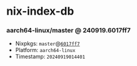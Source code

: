 # nix-index-db
### aarch64-linux/master @ 240919.6017ff7
- Nixpkgs: `master`@[`6017ff7`](https://github.com/NixOS/nixpkgs/commit/6017ff78177ce117f98eb9651867c4ad198d13c0)
- Platform: `aarch64-linux`
- Timestamp: `20240919014401`
